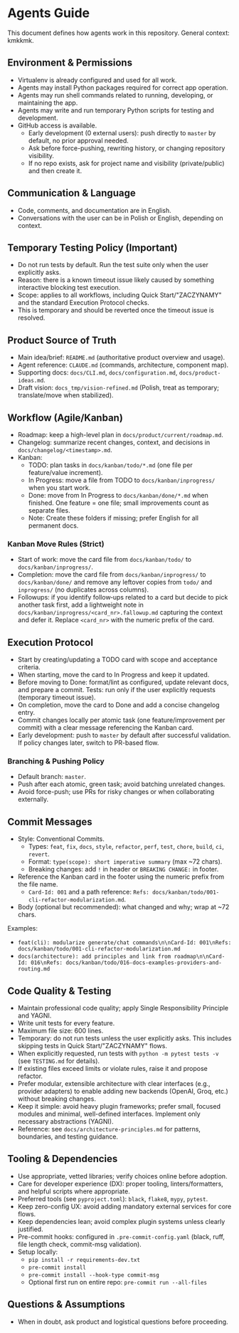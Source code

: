 # Agents Guide

This document defines how agents work in this repository. General context: kmkkmk.

## Environment & Permissions
- Virtualenv is already configured and used for all work.
- Agents may install Python packages required for correct app operation.
- Agents may run shell commands related to running, developing, or maintaining the app.
- Agents may write and run temporary Python scripts for testing and development.
- GitHub access is available.
  - Early development (0 external users): push directly to `master` by default, no prior approval needed.
  - Ask before force-pushing, rewriting history, or changing repository visibility.
  - If no repo exists, ask for project name and visibility (private/public) and then create it.

## Communication & Language
- Code, comments, and documentation are in English.
- Conversations with the user can be in Polish or English, depending on context.

## Temporary Testing Policy (Important)
- Do not run tests by default. Run the test suite only when the user explicitly asks.
- Reason: there is a known timeout issue likely caused by something interactive blocking test execution.
- Scope: applies to all workflows, including Quick Start/"ZACZYNAMY" and the standard Execution Protocol checks.
- This is temporary and should be reverted once the timeout issue is resolved.

## Product Source of Truth
- Main idea/brief: `README.md` (authoritative product overview and usage).
- Agent reference: `CLAUDE.md` (commands, architecture, component map).
- Supporting docs: `docs/CLI.md`, `docs/configuration.md`, `docs/product-ideas.md`.
- Draft vision: `docs_tmp/vision-refined.md` (Polish, treat as temporary; translate/move when stabilized).

## Workflow (Agile/Kanban)
- Roadmap: keep a high-level plan in `docs/product/current/roadmap.md`.
- Changelog: summarize recent changes, context, and decisions in `docs/changelog/<timestamp>.md`.
- Kanban:
  - TODO: plan tasks in `docs/kanban/todo/*.md` (one file per feature/value increment).
  - In Progress: move a file from TODO to `docs/kanban/inprogress/` when you start work.
  - Done: move from In Progress to `docs/kanban/done/*.md` when finished. One feature = one file; small improvements count as separate files.
  - Note: Create these folders if missing; prefer English for all permanent docs.

### Kanban Move Rules (Strict)
- Start of work: move the card file from `docs/kanban/todo/` to `docs/kanban/inprogress/`.
- Completion: move the card file from `docs/kanban/inprogress/` to `docs/kanban/done/` and remove any leftover copies from `todo/` and `inprogress/` (no duplicates across columns).
- Followups: if you identify follow‑ups related to a card but decide to pick another task first, add a lightweight note in `docs/kanban/inprogress/<card_nr>.fallowup.md` capturing the context and defer it. Replace `<card_nr>` with the numeric prefix of the card.

## Execution Protocol
- Start by creating/updating a TODO card with scope and acceptance criteria.
- When starting, move the card to In Progress and keep it updated.
- Before moving to Done: format/lint as configured, update relevant docs, and prepare a commit. Tests: run only if the user explicitly requests (temporary timeout issue).
- On completion, move the card to Done and add a concise changelog entry.
- Commit changes locally per atomic task (one feature/improvement per commit) with a clear message referencing the Kanban card.
- Early development: push to `master` by default after successful validation. If policy changes later, switch to PR-based flow.

### Branching & Pushing Policy
- Default branch: `master`.
- Push after each atomic, green task; avoid batching unrelated changes.
- Avoid force-push; use PRs for risky changes or when collaborating externally.

## Commit Messages
- Style: Conventional Commits.
  - Types: `feat`, `fix`, `docs`, `style`, `refactor`, `perf`, `test`, `chore`, `build`, `ci`, `revert`.
  - Format: `type(scope): short imperative summary` (max ~72 chars).
  - Breaking changes: add `!` in header or `BREAKING CHANGE:` in footer.
- Reference the Kanban card in the footer using the numeric prefix from the file name.
  - `Card-Id: 001` and a path reference: `Refs: docs/kanban/todo/001-cli-refactor-modularization.md`.
- Body (optional but recommended): what changed and why; wrap at ~72 chars.

Examples:
- `feat(cli): modularize generate/chat commands\n\nCard-Id: 001\nRefs: docs/kanban/todo/001-cli-refactor-modularization.md`
- `docs(architecture): add principles and link from roadmap\n\nCard-Id: 016\nRefs: docs/kanban/todo/016-docs-examples-providers-and-routing.md`

## Code Quality & Testing
- Maintain professional code quality; apply Single Responsibility Principle and YAGNI.
- Write unit tests for every feature.
- Maximum file size: 600 lines.
- Temporary: do not run tests unless the user explicitly asks. This includes skipping tests in Quick Start/"ZACZYNAMY" flows.
- When explicitly requested, run tests with `python -m pytest tests -v` (see `TESTING.md` for details).
- If existing files exceed limits or violate rules, raise it and propose refactor.
- Prefer modular, extensible architecture with clear interfaces (e.g., provider adapters) to enable adding new backends (OpenAI, Groq, etc.) without breaking changes.
- Keep it simple: avoid heavy plugin frameworks; prefer small, focused modules and minimal, well-defined interfaces. Implement only necessary abstractions (YAGNI).
- Reference: see `docs/architecture-principles.md` for patterns, boundaries, and testing guidance.

## Tooling & Dependencies
- Use appropriate, vetted libraries; verify choices online before adoption.
- Care for developer experience (DX): proper tooling, linters/formatters, and helpful scripts where appropriate.
- Preferred tools (see `pyproject.toml`): `black`, `flake8`, `mypy`, `pytest`.
- Keep zero-config UX: avoid adding mandatory external services for core flows.
- Keep dependencies lean; avoid complex plugin systems unless clearly justified.
- Pre-commit hooks: configured in `.pre-commit-config.yaml` (black, ruff, file length check, commit-msg validation).
- Setup locally:
  - `pip install -r requirements-dev.txt`
  - `pre-commit install`
  - `pre-commit install --hook-type commit-msg`
  - Optional first run on entire repo: `pre-commit run --all-files`

## Questions & Assumptions
- When in doubt, ask product and logistical questions before proceeding.
